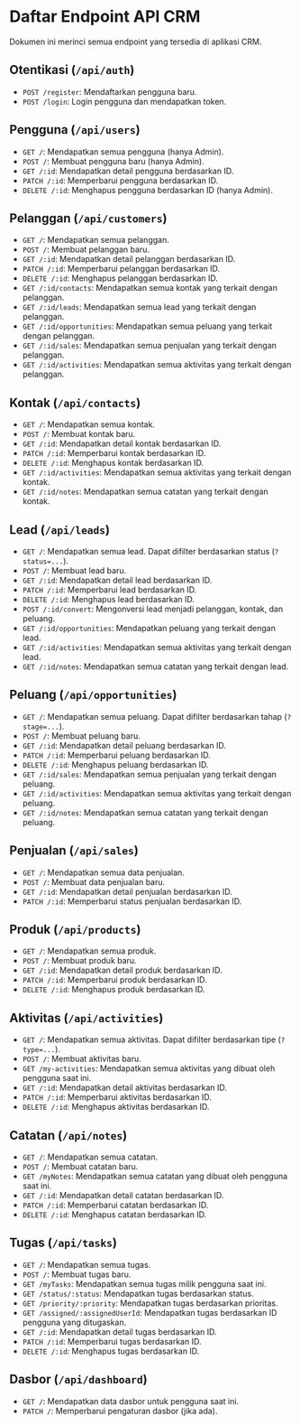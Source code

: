 # Daftar Endpoint API CRM

Dokumen ini merinci semua endpoint yang tersedia di aplikasi CRM.

## Otentikasi (`/api/auth`)

- `POST /register`: Mendaftarkan pengguna baru.
- `POST /login`: Login pengguna dan mendapatkan token.

## Pengguna (`/api/users`)

- `GET /`: Mendapatkan semua pengguna (hanya Admin).
- `POST /`: Membuat pengguna baru (hanya Admin).
- `GET /:id`: Mendapatkan detail pengguna berdasarkan ID.
- `PATCH /:id`: Memperbarui pengguna berdasarkan ID.
- `DELETE /:id`: Menghapus pengguna berdasarkan ID (hanya Admin).

## Pelanggan (`/api/customers`)

- `GET /`: Mendapatkan semua pelanggan.
- `POST /`: Membuat pelanggan baru.
- `GET /:id`: Mendapatkan detail pelanggan berdasarkan ID.
- `PATCH /:id`: Memperbarui pelanggan berdasarkan ID.
- `DELETE /:id`: Menghapus pelanggan berdasarkan ID.
- `GET /:id/contacts`: Mendapatkan semua kontak yang terkait dengan pelanggan.
- `GET /:id/leads`: Mendapatkan semua lead yang terkait dengan pelanggan.
- `GET /:id/opportunities`: Mendapatkan semua peluang yang terkait dengan pelanggan.
- `GET /:id/sales`: Mendapatkan semua penjualan yang terkait dengan pelanggan.
- `GET /:id/activities`: Mendapatkan semua aktivitas yang terkait dengan pelanggan.

## Kontak (`/api/contacts`)

- `GET /`: Mendapatkan semua kontak.
- `POST /`: Membuat kontak baru.
- `GET /:id`: Mendapatkan detail kontak berdasarkan ID.
- `PATCH /:id`: Memperbarui kontak berdasarkan ID.
- `DELETE /:id`: Menghapus kontak berdasarkan ID.
- `GET /:id/activities`: Mendapatkan semua aktivitas yang terkait dengan kontak.
- `GET /:id/notes`: Mendapatkan semua catatan yang terkait dengan kontak.

## Lead (`/api/leads`)

- `GET /`: Mendapatkan semua lead. Dapat difilter berdasarkan status (`?status=...`).
- `POST /`: Membuat lead baru.
- `GET /:id`: Mendapatkan detail lead berdasarkan ID.
- `PATCH /:id`: Memperbarui lead berdasarkan ID.
- `DELETE /:id`: Menghapus lead berdasarkan ID.
- `POST /:id/convert`: Mengonversi lead menjadi pelanggan, kontak, dan peluang.
- `GET /:id/opportunities`: Mendapatkan peluang yang terkait dengan lead.
- `GET /:id/activities`: Mendapatkan semua aktivitas yang terkait dengan lead.
- `GET /:id/notes`: Mendapatkan semua catatan yang terkait dengan lead.

## Peluang (`/api/opportunities`)

- `GET /`: Mendapatkan semua peluang. Dapat difilter berdasarkan tahap (`?stage=...`).
- `POST /`: Membuat peluang baru.
- `GET /:id`: Mendapatkan detail peluang berdasarkan ID.
- `PATCH /:id`: Memperbarui peluang berdasarkan ID.
- `DELETE /:id`: Menghapus peluang berdasarkan ID.
- `GET /:id/sales`: Mendapatkan semua penjualan yang terkait dengan peluang.
- `GET /:id/activities`: Mendapatkan semua aktivitas yang terkait dengan peluang.
- `GET /:id/notes`: Mendapatkan semua catatan yang terkait dengan peluang.

## Penjualan (`/api/sales`)

- `GET /`: Mendapatkan semua data penjualan.
- `POST /`: Membuat data penjualan baru.
- `GET /:id`: Mendapatkan detail penjualan berdasarkan ID.
- `PATCH /:id`: Memperbarui status penjualan berdasarkan ID.

## Produk (`/api/products`)

- `GET /`: Mendapatkan semua produk.
- `POST /`: Membuat produk baru.
- `GET /:id`: Mendapatkan detail produk berdasarkan ID.
- `PATCH /:id`: Memperbarui produk berdasarkan ID.
- `DELETE /:id`: Menghapus produk berdasarkan ID.

## Aktivitas (`/api/activities`)

- `GET /`: Mendapatkan semua aktivitas. Dapat difilter berdasarkan tipe (`?type=...`).
- `POST /`: Membuat aktivitas baru.
- `GET /my-activities`: Mendapatkan semua aktivitas yang dibuat oleh pengguna saat ini.
- `GET /:id`: Mendapatkan detail aktivitas berdasarkan ID.
- `PATCH /:id`: Memperbarui aktivitas berdasarkan ID.
- `DELETE /:id`: Menghapus aktivitas berdasarkan ID.

## Catatan (`/api/notes`)

- `GET /`: Mendapatkan semua catatan.
- `POST /`: Membuat catatan baru.
- `GET /myNotes`: Mendapatkan semua catatan yang dibuat oleh pengguna saat ini.
- `GET /:id`: Mendapatkan detail catatan berdasarkan ID.
- `PATCH /:id`: Memperbarui catatan berdasarkan ID.
- `DELETE /:id`: Menghapus catatan berdasarkan ID.

## Tugas (`/api/tasks`)

- `GET /`: Mendapatkan semua tugas.
- `POST /`: Membuat tugas baru.
- `GET /myTasks`: Mendapatkan semua tugas milik pengguna saat ini.
- `GET /status/:status`: Mendapatkan tugas berdasarkan status.
- `GET /priority/:priority`: Mendapatkan tugas berdasarkan prioritas.
- `GET /assigned/:assignedUserId`: Mendapatkan tugas berdasarkan ID pengguna yang ditugaskan.
- `GET /:id`: Mendapatkan detail tugas berdasarkan ID.
- `PATCH /:id`: Memperbarui tugas berdasarkan ID.
- `DELETE /:id`: Menghapus tugas berdasarkan ID.

## Dasbor (`/api/dashboard`)

- `GET /`: Mendapatkan data dasbor untuk pengguna saat ini.
- `PATCH /`: Memperbarui pengaturan dasbor (jika ada).
